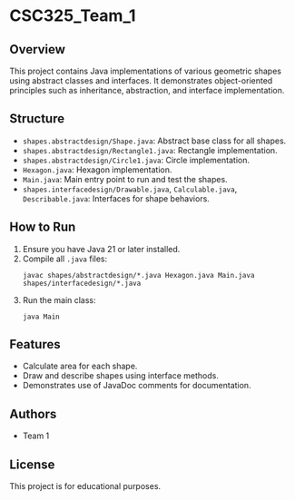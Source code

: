 # CSC325_Team_1

## Overview
This project contains Java implementations of various geometric shapes using abstract classes and interfaces. It demonstrates object-oriented principles such as inheritance, abstraction, and interface implementation.

## Structure
- `shapes.abstractdesign/Shape.java`: Abstract base class for all shapes.
- `shapes.abstractdesign/Rectangle1.java`: Rectangle implementation.
- `shapes.abstractdesign/Circle1.java`: Circle implementation.
- `Hexagon.java`: Hexagon implementation.
- `Main.java`: Main entry point to run and test the shapes.
- `shapes.interfacedesign/Drawable.java`, `Calculable.java`, `Describable.java`: Interfaces for shape behaviors.

## How to Run
1. Ensure you have Java 21 or later installed.
2. Compile all `.java` files:
   ```
   javac shapes/abstractdesign/*.java Hexagon.java Main.java shapes/interfacedesign/*.java
   ```
3. Run the main class:
   ```
   java Main
   ```

## Features
- Calculate area for each shape.
- Draw and describe shapes using interface methods.
- Demonstrates use of JavaDoc comments for documentation.

## Authors
- Team 1

## License
This project is for educational purposes.
